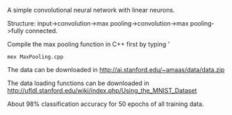 A simple convolutional neural network with linear neurons.

Structure: input->convolution->max pooling->convolution->max pooling->fully connected.

Compile the max pooling function in C++ first by typing '
```
mex MaxPooling.cpp
```

The data can be downloaded in http://ai.stanford.edu/~amaas/data/data.zip

The data loading functions can be downloaded in http://ufldl.stanford.edu/wiki/index.php/Using_the_MNIST_Dataset

About 98% classification accuracy for 50 epochs of all training data.

